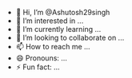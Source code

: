 - 👋 Hi, I’m @Ashutosh29singh
- 👀 I’m interested in ...
- 🌱 I’m currently learning ...
- 💞️ I’m looking to collaborate on ...
- 📫 How to reach me ...
- 😄 Pronouns: ...
- ⚡ Fun fact: ...

<!---
Ashutosh29singh/Ashutosh29singh is a ✨ special ✨ repository because its `README.md` (this file) appears on your GitHub profile.
You can click the Preview link to take a look at your changes.
--->
